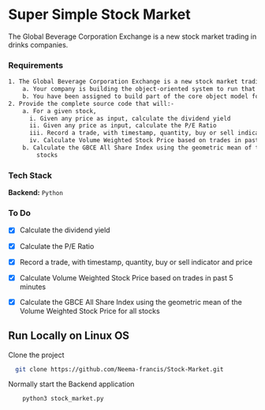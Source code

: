
# Super Simple Stock Market

The Global Beverage Corporation Exchange is a new stock market trading in drinks companies.


### Requirements
```bash
1. The Global Beverage Corporation Exchange is a new stock market trading in drinks companies.
    a. Your company is building the object-oriented system to run that trading.
    b. You have been assigned to build part of the core object model for a limited phase 1
2. Provide the complete source code that will:-
    a. For a given stock,
      i. Given any price as input, calculate the dividend yield
      ii. Given any price as input, calculate the P/E Ratio
      iii. Record a trade, with timestamp, quantity, buy or sell indicator and price
      iv. Calculate Volume Weighted Stock Price based on trades in past 5 minutes
    b. Calculate the GBCE All Share Index using the geometric mean of the Volume Weighted Stock Price for all
        stocks
```


### Tech Stack

**Backend:** `Python` 


### To Do

- [x]  Calculate the dividend yield
- [x]  Calculate the P/E Ratio
- [x]  Record a trade, with timestamp, quantity, buy or sell indicator and price
- [x]  Calculate Volume Weighted Stock Price based on trades in past 5 minutes
- [x]  Calculate the GBCE All Share Index using the geometric mean of the Volume Weighted Stock Price for all
stocks


## Run Locally on Linux OS

Clone the project

```bash
  git clone https://github.com/Neema-francis/Stock-Market.git
```


Normally start the Backend application

```bash
    python3 stock_market.py
```

